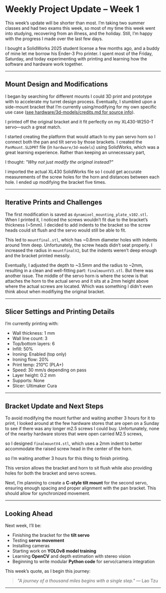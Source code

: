 # Weekly Project Update – Week 1

This week’s update will be shorter than most. I’m taking two summer classes and had two exams this week, so most of my time this week went into studying, recovering from an illness, and the holiday. Still, I’m happy with the progress I made over the last few days.

I bought a SolidWorks 2025 student license a few months ago, and a buddy of mine let me borrow his Ender-3 Pro printer. I spent most of the Friday, Saturday, and today experimenting with printing and learning how the software and hardware work together.

---

## Mount Design and Modifications

I began by searching for different mounts I could 3D print and prototype with to accelerate my turret design process. Eventually, I stumbled upon a side-mount bracket that I’m currently using/modifying for my own specific use case ([see hardware/3d-models/credits.md for source info](./hardware/3d-models/credits.md)).

I printed off the original bracket and it fit perfectly on my XL430-W250-T servo—such a great match.

I started creating the platform that would attach to my pan servo horn so I connect both the pan and tilt servo by those brackets. I created the `PanMount.SLDPRT` file (in `hardware/3d-models`) using SolidWorks, which was a great learning experience. Rather than keeping an unnecessary part,

I thought: *"Why not just modify the original instead?"*

I imported the actual XL430 SolidWorks file so I could get accurate measurements of the screw holes for the horn and distances between each hole. I ended up modifying the bracket five times.

---

## Iterative Prints and Challenges

The first modification is saved as `dynamixel_mounting_plate_v102.stl`. When I printed it, I noticed the screws wouldn’t fit due to the bracket’s thickness (~5mm). I decided to add indents to the bracket so the screw heads could sit flush and the servo would still be able to fit.

This led to `mountfinal.stl`, which has ~0.8mm diameter holes with indents around 1mm deep. Unfortunately, the screw heads didn’t seat properly. I increased the radius in `mountfinalV2`, but the indents weren’t deep enough and the bracket printed messily.

Eventually, I adjusted the depth to ~3.5mm and the radius to ~2mm, resulting in a clean and well-fitting part: `finalmountV3.stl`. But there was another issue. The middle of the servo horn is where the screw is that attaches the horn to the actual servo and it sits at a 2mm height above where the actual screws are located. Which was something I didn't even think about when modifiying the original bracket.

---

## Slicer Settings and Printing Details

I’m currently printing with:
- Wall thickness: 1 mm  
- Wall line count: 3  
- Top/bottom layers: 6  
- Infill: 50%  
- Ironing: Enabled (top only)  
- Ironing flow: 20%  
- Print temp: 210°C (PLA+)  
- Speed: 30 mm/s depending on pass  
- Layer height: 0.2 mm  
- Supports: None  
- Slicer: Ultimaker Cura  

---

## Bracket Update and Next Steps

To avoid modifying the mount further and waiting another 3 hours for it to print, I looked around at the few hardware stores that are open on a Sunday to see if there was any longer m2.5 screws I could buy. Unfortunately, none of the nearby hardware stores that were open carried M2.5 screws, 

so I designed `finalmountV4.stl`, which uses a 2mm indent to better accommodate the raised screw head in the center of the horn.

so I’m waiting another 3 hours for this thing to finish printing.

This version allows the bracket and horn to sit flush while also providing holes for both the bracket and servo screws.

Next, I’m planning to create a **C-style tilt mount** for the second servo, ensuring enough spacing and proper alignment with the pan bracket. This should allow for synchronized movement.

---

## Looking Ahead

Next week, I’ll be:
- Finishing the bracket for the **tilt servo**
- Testing **servo movement**
- Installing cameras
- Starting work on **YOLOv8 model training**
- Learning **OpenCV** and depth estimation with stereo vision
- Beginning to write modular **Python code** for servo/camera integration

This week’s quote, as I begin this journey:

> *"A journey of a thousand miles begins with a single step."* — Lao Tzu

---
